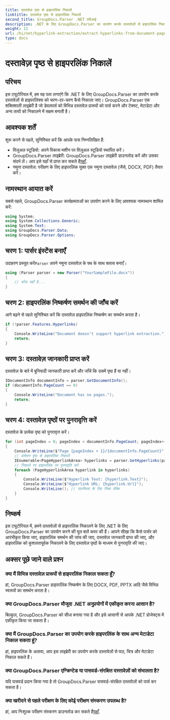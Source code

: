 ```yaml
---
title: दस्तावेज़ पृष्ठ से हाइपरलिंक निकालें
linktitle: दस्तावेज़ पृष्ठ से हाइपरलिंक निकालें
second_title: GroupDocs.Parser .NET एपीआई
description: .NET के लिए GroupDocs.Parser का उपयोग करके दस्तावेज़ों से हाइपरलिंक निकालने का तरीका जानें। C# में हाइपरलिंक निकालने के लिए चरण-दर-चरण मार्गदर्शिका।
weight: 11
url: /hi/net/hyperlink-extraction/extract-hyperlinks-from-document-page/
type: docs
---
```

# दस्तावेज़ पृष्ठ से हाइपरलिंक निकालें

## परिचय
इस ट्यूटोरियल में, हम यह पता लगाएंगे कि .NET के लिए GroupDocs.Parser का उपयोग करके दस्तावेज़ों से हाइपरलिंक्स को चरण-दर-चरण कैसे निकाला जाए। GroupDocs.Parser एक शक्तिशाली लाइब्रेरी है जो डेवलपर्स को विभिन्न दस्तावेज़ प्रारूपों को पार्स करने और टेक्स्ट, मेटाडेटा और अन्य तत्वों को निकालने में सक्षम बनाती है।
## आवश्यक शर्तें
शुरू करने से पहले, सुनिश्चित करें कि आपके पास निम्नलिखित हैं:
- विज़ुअल स्टूडियो: अपने विकास मशीन पर विज़ुअल स्टूडियो स्थापित करें।
-  GroupDocs.Parser लाइब्रेरी: GroupDocs.Parser लाइब्रेरी डाउनलोड करें और उसका संदर्भ लें। आप इसे यहाँ से प्राप्त कर सकते हैं[यहाँ](https://releases.groupdocs.com/parser/net/).
- नमूना दस्तावेज़: परीक्षण के लिए हाइपरलिंक युक्त एक नमूना दस्तावेज़ (जैसे, DOCX, PDF) तैयार करें।

## नामस्थान आयात करें
सबसे पहले, GroupDocs.Parser कार्यक्षमताओं का उपयोग करने के लिए आवश्यक नामस्थान शामिल करें:
```csharp
using System;
using System.Collections.Generic;
using System.Text;
using GroupDocs.Parser.Data;
using GroupDocs.Parser.Options;
```
## चरण 1: पार्सर इंस्टेंस बनाएँ
 उदाहरण प्रस्तुत करें`Parser` अपने नमूना दस्तावेज़ के पथ के साथ क्लास बनाएँ।
```csharp
using (Parser parser = new Parser("YourSampleFile.docx"))
{
    // कोड यहाँ है...
}
```
## चरण 2: हाइपरलिंक निष्कर्षण समर्थन की जाँच करें
आगे बढ़ने से पहले सुनिश्चित करें कि दस्तावेज़ हाइपरलिंक निष्कर्षण का समर्थन करता है।
```csharp
if (!parser.Features.Hyperlinks)
{
    Console.WriteLine("Document doesn't support hyperlink extraction.");
    return;
}
```
## चरण 3: दस्तावेज़ जानकारी प्राप्त करें
दस्तावेज़ के बारे में बुनियादी जानकारी प्राप्त करें और जाँचें कि उसमें पृष्ठ हैं या नहीं।
```csharp
IDocumentInfo documentInfo = parser.GetDocumentInfo();
if (documentInfo.PageCount == 0)
{
    Console.WriteLine("Document has no pages.");
    return;
}
```
## चरण 4: दस्तावेज़ पृष्ठों पर पुनरावृत्ति करें
दस्तावेज़ के प्रत्येक पृष्ठ को पुनरावृत्त करें।
```csharp
for (int pageIndex = 0; pageIndex < documentInfo.PageCount; pageIndex++)
{
    Console.WriteLine($"Page {pageIndex + 1}/{documentInfo.PageCount}");
    // वर्तमान पृष्ठ से हाइपरलिंक निकालें
    IEnumerable<PageHyperlinkArea> hyperlinks = parser.GetHyperlinks(pageIndex);
    // निकाले गए हाइपरलिंक पर पुनरावृति करें
    foreach (PageHyperlinkArea hyperlink in hyperlinks)
    {
        Console.WriteLine($"Hyperlink Text: {hyperlink.Text}");
        Console.WriteLine($"Hyperlink URL: {hyperlink.Url}");
        Console.WriteLine(); // पठनीयता के लिए रिक्त पंक्ति
    }
}
```

## निष्कर्ष
इस ट्यूटोरियल में, हमने दस्तावेज़ों से हाइपरलिंक निकालने के लिए .NET के लिए GroupDocs.Parser का उपयोग करने की मूल बातें कवर की हैं। आपने सीखा कि कैसे पार्सर को आरंभीकृत किया जाए, हाइपरलिंक समर्थन की जांच की जाए, दस्तावेज़ जानकारी प्राप्त की जाए, और हाइपरलिंक को कुशलतापूर्वक निकालने के लिए दस्तावेज़ पृष्ठों के माध्यम से पुनरावृति की जाए।

## अक्सर पूछे जाने वाले प्रश्न
### क्या मैं विभिन्न दस्तावेज़ प्रारूपों से हाइपरलिंक निकाल सकता हूँ?
हां, GroupDocs.Parser हाइपरलिंक निष्कर्षण के लिए DOCX, PDF, PPTX आदि जैसे विभिन्न स्वरूपों का समर्थन करता है।
### क्या GroupDocs.Parser मौजूदा .NET अनुप्रयोगों में एकीकृत करना आसान है?
बिल्कुल, GroupDocs.Parser को सीधा बनाया गया है और इसे आसानी से आपके .NET प्रोजेक्ट्स में एकीकृत किया जा सकता है।
### क्या मैं GroupDocs.Parser का उपयोग करके हाइपरलिंक के साथ अन्य मेटाडेटा निकाल सकता हूं?
हां, हाइपरलिंक के अलावा, आप इस लाइब्रेरी का उपयोग करके दस्तावेज़ों से पाठ, चित्र और मेटाडेटा निकाल सकते हैं।
### क्या GroupDocs.Parser एन्क्रिप्टेड या पासवर्ड-संरक्षित दस्तावेज़ों को संभालता है?
यदि पासवर्ड प्रदान किया गया है तो GroupDocs.Parser पासवर्ड-संरक्षित दस्तावेज़ों को पार्स कर सकता है।
### क्या खरीदने से पहले परीक्षण के लिए कोई परीक्षण संस्करण उपलब्ध है?
 हां, आप निःशुल्क परीक्षण संस्करण डाउनलोड कर सकते हैं[यहाँ](https://releases.groupdocs.com/).